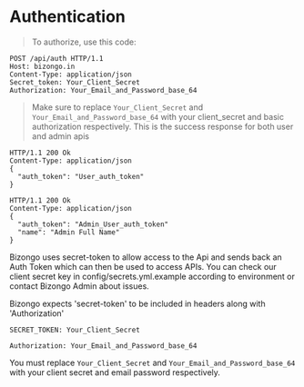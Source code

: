 # Authentication

> To authorize, use this code:

```http
POST /api/auth HTTP/1.1
Host: bizongo.in
Content-Type: application/json
Secret_token: Your_Client_Secret
Authorization: Your_Email_and_Password_base_64
```

> Make sure to replace `Your_Client_Secret` and  `Your_Email_and_Password_base_64` with your client_secret and basic authorization respectively. This is the success response for both user and admin apis

```http
HTTP/1.1 200 Ok
Content-Type: application/json
{
  "auth_token": "User_auth_token"
}
```
```http
HTTP/1.1 200 Ok
Content-Type: application/json
{
  "auth_token": "Admin_User_auth_token"
  "name": "Admin Full Name"
}
```

Bizongo uses secret-token to allow access to the Api  and sends back an Auth Token which can then be used to access APIs. You can check our client secret key in config/secrets.yml.example according to environment or contact Bizongo Admin about issues.

Bizongo expects 'secret-token' to be included in headers along with 'Authorization'  


`SECRET_TOKEN: Your_Client_Secret`

`Authorization: Your_Email_and_Password_base_64`


<aside class="notice">
You must replace <code>Your_Client_Secret</code> and <code>Your_Email_and_Password_base_64</code> with your client secret and email password respectively.
</aside>
